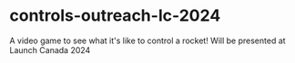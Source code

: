 # controls-outreach-lc-2024
A video game to see what it's like to control a rocket! Will be presented at Launch Canada 2024
